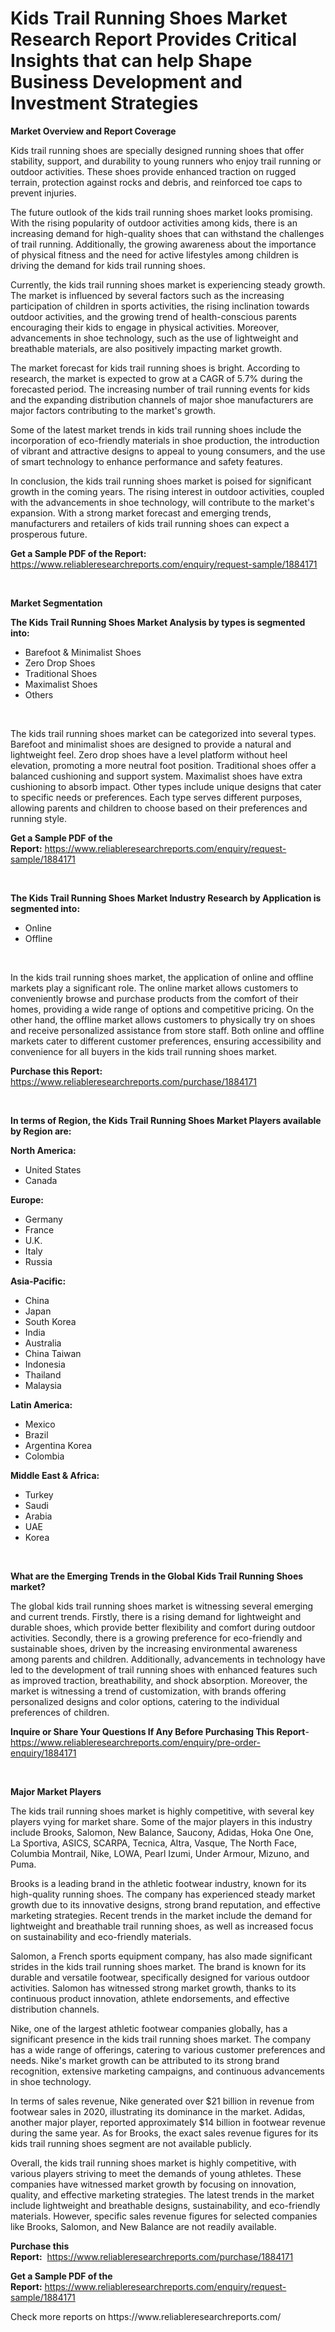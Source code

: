 <p><h1>Kids Trail Running Shoes Market Research Report Provides Critical Insights that can help Shape Business Development and Investment Strategies</h1></p><p><strong>Market Overview and Report Coverage</strong></p>
<p><p>Kids trail running shoes are specially designed running shoes that offer stability, support, and durability to young runners who enjoy trail running or outdoor activities. These shoes provide enhanced traction on rugged terrain, protection against rocks and debris, and reinforced toe caps to prevent injuries.</p><p>The future outlook of the kids trail running shoes market looks promising. With the rising popularity of outdoor activities among kids, there is an increasing demand for high-quality shoes that can withstand the challenges of trail running. Additionally, the growing awareness about the importance of physical fitness and the need for active lifestyles among children is driving the demand for kids trail running shoes.</p><p>Currently, the kids trail running shoes market is experiencing steady growth. The market is influenced by several factors such as the increasing participation of children in sports activities, the rising inclination towards outdoor activities, and the growing trend of health-conscious parents encouraging their kids to engage in physical activities. Moreover, advancements in shoe technology, such as the use of lightweight and breathable materials, are also positively impacting market growth.</p><p>The market forecast for kids trail running shoes is bright. According to research, the market is expected to grow at a CAGR of 5.7% during the forecasted period. The increasing number of trail running events for kids and the expanding distribution channels of major shoe manufacturers are major factors contributing to the market's growth.</p><p>Some of the latest market trends in kids trail running shoes include the incorporation of eco-friendly materials in shoe production, the introduction of vibrant and attractive designs to appeal to young consumers, and the use of smart technology to enhance performance and safety features.</p><p>In conclusion, the kids trail running shoes market is poised for significant growth in the coming years. The rising interest in outdoor activities, coupled with the advancements in shoe technology, will contribute to the market's expansion. With a strong market forecast and emerging trends, manufacturers and retailers of kids trail running shoes can expect a prosperous future.</p></p>
<p><strong>Get a Sample PDF of the Report:</strong> <a href="https://www.reliableresearchreports.com/enquiry/request-sample/1884171">https://www.reliableresearchreports.com/enquiry/request-sample/1884171</a></p>
<p>&nbsp;</p>
<p><strong>Market Segmentation</strong></p>
<p><strong>The Kids Trail Running Shoes Market Analysis by types is segmented into:</strong></p>
<p><ul><li>Barefoot & Minimalist Shoes</li><li>Zero Drop Shoes</li><li>Traditional Shoes</li><li>Maximalist Shoes</li><li>Others</li></ul></p>
<p>&nbsp;</p>
<p><p>The kids trail running shoes market can be categorized into several types. Barefoot and minimalist shoes are designed to provide a natural and lightweight feel. Zero drop shoes have a level platform without heel elevation, promoting a more neutral foot position. Traditional shoes offer a balanced cushioning and support system. Maximalist shoes have extra cushioning to absorb impact. Other types include unique designs that cater to specific needs or preferences. Each type serves different purposes, allowing parents and children to choose based on their preferences and running style.</p></p>
<p><strong>Get a Sample PDF of the Report:</strong>&nbsp;<a href="https://www.reliableresearchreports.com/enquiry/request-sample/1884171">https://www.reliableresearchreports.com/enquiry/request-sample/1884171</a></p>
<p>&nbsp;</p>
<p><strong>The Kids Trail Running Shoes Market Industry Research by Application is segmented into:</strong></p>
<p><ul><li>Online</li><li>Offline</li></ul></p>
<p>&nbsp;</p>
<p><p>In the kids trail running shoes market, the application of online and offline markets play a significant role. The online market allows customers to conveniently browse and purchase products from the comfort of their homes, providing a wide range of options and competitive pricing. On the other hand, the offline market allows customers to physically try on shoes and receive personalized assistance from store staff. Both online and offline markets cater to different customer preferences, ensuring accessibility and convenience for all buyers in the kids trail running shoes market.</p></p>
<p><strong>Purchase this Report:</strong>&nbsp; <a href="https://www.reliableresearchreports.com/purchase/1884171">https://www.reliableresearchreports.com/purchase/1884171</a></p>
<p>&nbsp;</p>
<p><strong>In terms of Region, the Kids Trail Running Shoes Market Players available by Region are:</strong></p>
<p>
    <p> <strong> North America: </strong>
        <ul>
            <li>United States</li>
            <li>Canada</li>
        </ul>
        </p> 
    <p> <strong> Europe: </strong>
        <ul>
            <li>Germany</li>
            <li>France</li>
            <li>U.K.</li>
            <li>Italy</li>
            <li>Russia</li>
        </ul>
        </p> 
    <p> <strong> Asia-Pacific: </strong>
        <ul>
            <li>China</li>
            <li>Japan</li>
            <li>South Korea</li>
            <li>India</li>
            <li>Australia</li>
            <li>China Taiwan</li>
            <li>Indonesia</li>
            <li>Thailand</li>
            <li>Malaysia</li>
        </ul>
        </p> 
    <p> <strong> Latin America: </strong>
        <ul>
            <li>Mexico</li>
            <li>Brazil</li>
            <li>Argentina Korea</li>
            <li>Colombia</li>
        </ul>
        </p> 
    <p> <strong> Middle East & Africa: </strong>
        <ul>
            <li>Turkey</li>
            <li>Saudi</li>
            <li>Arabia</li>
            <li>UAE</li>
            <li>Korea</li>
        </ul>
    </p>
    </p>
<p>&nbsp;</p>
<p><strong>What are the Emerging Trends in the Global Kids Trail Running Shoes market?</strong></p>
<p><p>The global kids trail running shoes market is witnessing several emerging and current trends. Firstly, there is a rising demand for lightweight and durable shoes, which provide better flexibility and comfort during outdoor activities. Secondly, there is a growing preference for eco-friendly and sustainable shoes, driven by the increasing environmental awareness among parents and children. Additionally, advancements in technology have led to the development of trail running shoes with enhanced features such as improved traction, breathability, and shock absorption. Moreover, the market is witnessing a trend of customization, with brands offering personalized designs and color options, catering to the individual preferences of children.</p></p>
<p><strong>Inquire or Share Your Questions If Any Before Purchasing This Report</strong>- <a href="https://www.reliableresearchreports.com/enquiry/pre-order-enquiry/1884171">https://www.reliableresearchreports.com/enquiry/pre-order-enquiry/1884171</a></p>
<p>&nbsp;</p>
<p><strong>Major Market Players</strong></p>
<p><p>The kids trail running shoes market is highly competitive, with several key players vying for market share. Some of the major players in this industry include Brooks, Salomon, New Balance, Saucony, Adidas, Hoka One One, La Sportiva, ASICS, SCARPA, Tecnica, Altra, Vasque, The North Face, Columbia Montrail, Nike, LOWA, Pearl Izumi, Under Armour, Mizuno, and Puma.</p><p>Brooks is a leading brand in the athletic footwear industry, known for its high-quality running shoes. The company has experienced steady market growth due to its innovative designs, strong brand reputation, and effective marketing strategies. Recent trends in the market include the demand for lightweight and breathable trail running shoes, as well as increased focus on sustainability and eco-friendly materials.</p><p>Salomon, a French sports equipment company, has also made significant strides in the kids trail running shoes market. The brand is known for its durable and versatile footwear, specifically designed for various outdoor activities. Salomon has witnessed strong market growth, thanks to its continuous product innovation, athlete endorsements, and effective distribution channels.</p><p>Nike, one of the largest athletic footwear companies globally, has a significant presence in the kids trail running shoes market. The company has a wide range of offerings, catering to various customer preferences and needs. Nike's market growth can be attributed to its strong brand recognition, extensive marketing campaigns, and continuous advancements in shoe technology.</p><p>In terms of sales revenue, Nike generated over $21 billion in revenue from footwear sales in 2020, illustrating its dominance in the market. Adidas, another major player, reported approximately $14 billion in footwear revenue during the same year. As for Brooks, the exact sales revenue figures for its kids trail running shoes segment are not available publicly.</p><p>Overall, the kids trail running shoes market is highly competitive, with various players striving to meet the demands of young athletes. These companies have witnessed market growth by focusing on innovation, quality, and effective marketing strategies. The latest trends in the market include lightweight and breathable designs, sustainability, and eco-friendly materials. However, specific sales revenue figures for selected companies like Brooks, Salomon, and New Balance are not readily available.</p></p>
<p><strong>Purchase this Report:</strong>&nbsp;&nbsp;<a href="https://www.reliableresearchreports.com/purchase/1884171">https://www.reliableresearchreports.com/purchase/1884171</a></p>
<p></p>
<p><strong>Get a Sample PDF of the Report:</strong>&nbsp;<a href="https://www.reliableresearchreports.com/enquiry/request-sample/1884171">https://www.reliableresearchreports.com/enquiry/request-sample/1884171</a></p>
<p>Check more reports on https://www.reliableresearchreports.com/</p>